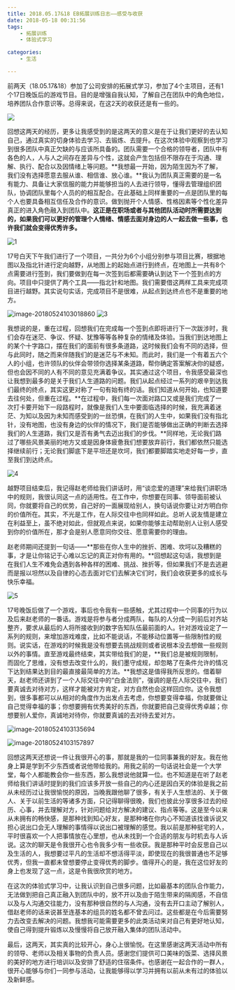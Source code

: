 ```yaml
---
title: 2018.05.17&18 EB拓展训练日志——感受与收获
date: 2018-05-18 00:31:56
tags:
	- 拓展训练
	- 体验式学习

categories:
	- 生活

---
```


前两天（18.05.17&18）参加了公司安排的拓展式学习，参加了4个主项目，还有1个17日晚饭后的游戏节目。目的是增强自我认知，了解自己在团队中的角色地位，培养团队合作意识等。总得来说，在这2天的收获还是有一些的。

![](/images/2018-05-29-173700.jpg)



<!-- more -->



回想这两天的经历，更多让我感受到的是这两天的意义是在于让我们更好的去认知自己，通过真实的切身体验去学习、去锻炼、去提升。在这次体验中观察到也学习到很多团队中真正欠缺的与应该所具备的。团队需要一个合格的领导者，团队中有各色的人，人与人之间存在差异与个性，这就会产生包括但不限存在于沟通、理解、执行、配合以及因情绪上等问题。**我想最一开始，因为陌生因为不了解，我们没有选择愿意去服从谁、相信谁、放心谁。**我认为团队真正需要的是一名有能力、具备让大家信服的能力并能够担当的人去进行领导，懂得去管理组织团队，协调团队里每个人员的的相互配合。在此基础上同样重要的一点是团队里的每个人也要具备相互信任及合作的意识。做到抛开个人情感、性格因素等个性化差异真正的进入角色融入到团队中。**这正是在职场或者与其他团队活动时所需要达到的，如果我们可以更好的管理个人情绪、情感去面对身边的人一起去做一些事，也许我们就会变得优秀许多。**

![1](/images/2018-09-12-051430.jpg)

17号白天下午我们进行了一个项目，一共分为6个小组分别参与项目比赛，根据地图以及指北针进行定向越野，从地图上的起始点进行到终点，在地图上一共有8个点需要进行签到，我们要做到在每一次签到后都需要确认到达下一个签到点的方向。项目中只提供了两个工具——指北针和地图。我们需要借这两样工具来完成项目进行越野。其实说句实话，完成项目不是很难，从起点到达终点也不是重要的地方。



![image-20180524103018860](/images/2018-05-29-173727.png)
![3](/images/2018-09-12-051531.png)

我想说的是，重在过程，回想我们在完成每一个签到点即将进行下一次跋涉时，我们会存在迷茫、争议、怀疑、犹豫等等各种复杂的情绪及体验。当我们到达地图上的某个十字路口，摆在我们的面前有很多条道路，这时候我们会有不同的选择，但与此同时，随之而来伴随我们的是迷茫与不未知。而此时，我们是一个有着五六个人的小组，也许领队的伙伴会带领你选择某条道路，帮你确定答案解决你的疑惑，但也会因不同的人有不同的意见充满着争议。其实通过这个项目，令我感受最深也让我想到最多的是关于我们人生道路的问题。我们从起点经过一系列的艰辛到达我们最终的终点，其实这更对称了一句有始有终的话。我们知道从何开始，也知道要去往何处，但重在过程。**在过程中，我们每一次面对路口又或是我们完成了一次打卡要开始下一段路程时，就像是我们人生中要面临选择的时候，我充满着迷茫、为知以及因为未知而感受到的一丝恐惧，在我们的人生中，如果我们没有指北针，没有地图，也没有身边的伙伴的情况下，我们是否能够做出正确的判断去选择我们的人生道路，我们又是否有勇气去迈出我们的步伐。**同样地，无论我们路过了哪些风景美丽的地方又或是因身体疲惫我们想要放弃前行，我们都依然只能选择继续前行；无论我们脚底下是平坦还是坎坷，我们都要脚踏实地走好每一步，直至我们到达终点。

![4](/images/2018-09-12-051606.jpg)



越野项目结束后，我记得赵老师给我们讲话时，用“谈恋爱的道理”来给我们讲职场中的规则，我很认同这一点的适用性。在工作中，你想要在同事、领导面前被认同，你就要将自己的优势，自己好的一面展现给别人，换句话说你要让对方明白你的价值所在。其实，不光是工作，在人际交往中也同样如此。总听人说友情是建立在利益至上，虽不绝对如此，但就观点来说，如果你能够主动帮助别人让别人感受到你的价值所在，那才会是别人愿意同你交往、愿意需要你的理由。

赵老师期间还提到一句话——**那些在你人生中的挫折、困难、坎坷以及糟糕的事，才是让你铭记于心难以忘记的真正对你有用的。**回想起这句话，我想到是在我们人生不难免会遇到各种各样的困难、挑战、挫折等，但如果我们不是去逃避而是报以坦然以及自律的心态去面对它们去解决它们时，我们会收获更多的成长与快乐幸福。

![5](/images/2018-09-12-051626.png)

17号晚饭后做了一个游戏，事后也令我有一些感触，尤其过程中一个同事的行为以及后来赵老师的一番话。游戏是将参与者分成两队，每队的人分成一列前后对齐站整齐，要求从最后的人将所接收到的数字告知队伍最前面的人。针对游戏设定了一系列的规则，来增加游戏难度，比如不能说话，不能移动位置等一些限制性的规则。说实话，在游戏的时候我是没有想要去挑战规则或者说根本没去想做一些规则以外的事情。直至游戏最终结束，其实带给我们的是，**我们总是被规则限制，而固化了思维，没有想去改变什么的，我们墨守成规，却忽略了在条件允许的情况下达到结果达到目的最直接最简单的方法。**我想这是值得我所反思的。借着聊天，赵老师还讲到了一个人际交往中的“白金法则”，强调的是在人际交往中，我们要真诚去对待对方，这样才能被对方肯定，对方自然也会这样回应你。这令我想到，很多事都可以从相对的角度作为出发点去考虑，你想要变得幸福，你就要做让自己觉得幸福的事；你想要拥有优秀美好的东西，你就要把自己变得优秀卓越；你想要别人爱你，真诚地对待你，你就要真诚的去对待去爱对方。

![image-20180524103135694](/images/2018-09-12-051733.png)



![image-20180524103157897](/images/2018-09-12-051746.png)

回想这两天还想说一件让我很开心的事，那就是我的一位同事兼我的好友。我在他身上算是学到不少东西或者说他带给我的。用我之前的一句话说社会是一个大学堂，每个人都能教会你一些东西，那么我想说他就算一位。也不知道是在听了赵老师给我们讲话时提到的我们应该多开放一些自己的内心还是因白天的体验是我之前从未经历过让我很愉悦的原因，当晚我跟他聊了很多，有关于人生想法的、关于做人、关于以前生活的等诸多方面，只记得聊得很晚，我们也彼此分享很多过去的经历、心事，并去理解对方，针对问题给对方解决的建议、指点等等。这是至今以来从未拥有的畅快感，是那种找到知心好友，是那种堵在你内心不知道该找谁诉说又担心说出口会无人理解的事情得以说出口被理解的感觉。我以前是那种挺宅的人，平时很喜欢一个人把事情放在心里想，也从未找到一个合适的朋友与时机去与人诉说。这次的聊天是令我很开心也令我多少有一些收获。我是那种平时会反思自己以及生活的人，我想要过平凡的生活却不想活得平淡，即使现在的我很普通也不足够优秀，但我一直都未曾想要停止变得优秀的脚步。值得开心的是，我在这位好友的身上也发现了这一点，这是令我很欣赏的地方。

在这次的体验式学习中，让我认识到自己很多问题，比如最基本的团队合作能力，无法做到把自己真正融入到团队中的，放不开以及由于陌生带来的隔阂感，不自信以及与人沟通交往能力，没有那种很自然的与人沟通，没有去开口主动了解别人，借赵老师的话来说甚至连基本的组员的姓名都不曾去问过。这些都是在今后需要努力去改变去解决的问题。我想我可能需要更多的此类活动来对自己有更好地认知，使自己得到提升锻炼以及慢慢将自己放开融入集体的团队活动中。 

最后，这两天，其实真的比较开心，身心上很愉悦。在这里感谢这两天活动中所有的领导、老师以及相关事物的负责人员。感谢您们提供可口美味的饭菜、选择风景的美好的地方进行培训以及安排了舒适的住宿条件。也感谢在一起合作的一群人，很开心能够与你们一同参与活动，让我能够得以学习并拥有以前从未有过的体验以及新鲜感。

 

 

 

